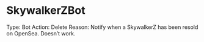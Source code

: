 # SkywalkerZBot

Type: Bot
Action: Delete
Reason: Notify when a SkywalkerZ has been resold on OpenSea. Doesn’t work.